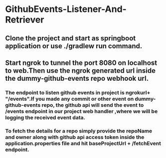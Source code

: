 # GithubEvents-Listener-And-Retriever

## Clone the project and start as springboot application or use ./gradlew run command.
## Start ngrok to tunnel the port 8080 on localhost to web.Then use the ngrok generated url inside the dummy-github-events repo webhook url.
### The endpoint to listen github events in project is ngrokurl+ "/events".If you made any commit or other event on dummy-github-events repo, the github api will send the event to /events endpoint in our project web handler ,where we will be logging the received event data.

### To fetch the details for a repo simply provide the repoName and owner along with github api access token inside the application.properties file and hit baseProjectUrl + /fetchEvent endpoint.
